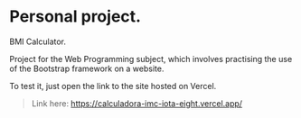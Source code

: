 # Personal project.

BMI Calculator.

Project for the Web Programming subject, which involves practising the use of the Bootstrap framework on a website.

To test it, just open the link to the site hosted on Vercel.
> Link here: https://calculadora-imc-iota-eight.vercel.app/